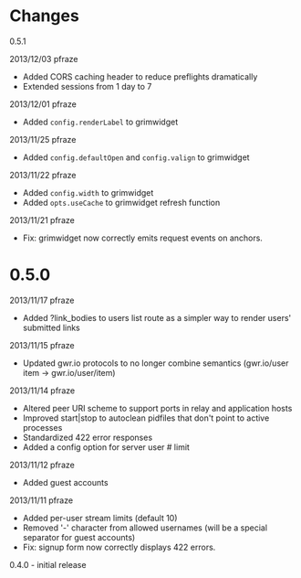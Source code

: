 Changes
=======
0.5.1

2013/12/03 pfraze

 - Added CORS caching header to reduce preflights dramatically
 - Extended sessions from 1 day to 7


2013/12/01 pfraze

 - Added `config.renderLabel` to grimwidget


2013/11/25 pfraze

 - Added `config.defaultOpen` and `config.valign` to grimwidget


2013/11/22 pfraze

 - Added `config.width` to grimwidget
 - Added `opts.useCache` to grimwidget refresh function


2013/11/21 pfraze

 - Fix: grimwidget now correctly emits request events on anchors.


0.5.0
=====

2013/11/17 pfraze

 - Added ?link_bodies to users list route as a simpler way to render users' submitted links


2013/11/15 pfraze

 - Updated gwr.io protocols to no longer combine semantics (gwr.io/user item -> gwr.io/user/item)


2013/11/14 pfraze

 - Altered peer URI scheme to support ports in relay and application hosts
 - Improved start|stop to autoclean pidfiles that don't point to active processes
 - Standardized 422 error responses
 - Added a config option for server user # limit


2013/11/12 pfraze

 - Added guest accounts


2013/11/11 pfraze

 - Added per-user stream limits (default 10)
 - Removed '-' character from allowed usernames (will be a special separator for guest accounts)
 - Fix: signup form now correctly displays 422 errors.


0.4.0 - initial release
